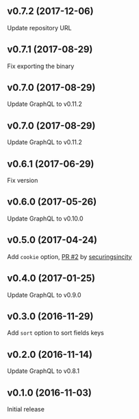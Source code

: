 ## v0.7.2 (2017-12-06)

Update repository URL

## v0.7.1 (2017-08-29)

Fix exporting the binary

## v0.7.0 (2017-08-29)

Update GraphQL to v0.11.2

## v0.7.0 (2017-08-29)

Update GraphQL to v0.11.2

## v0.6.1 (2017-06-29)

Fix version

## v0.6.0 (2017-05-26)

Update GraphQL to v0.10.0

## v0.5.0 (2017-04-24)

Add `cookie` option, [PR #2](https://github.com/thusfresh/graphql-fetch-schema/pull/2) by [securingsincity](https://github.com/securingsincity)

## v0.4.0 (2017-01-25)

Update GraphQL to v0.9.0

## v0.3.0 (2016-11-29)

Add `sort` option to sort fields keys

## v0.2.0 (2016-11-14)

Update GraphQL to v0.8.1

## v0.1.0 (2016-11-03)

Initial release
